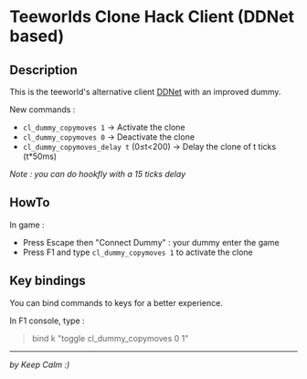 Teeworlds Clone Hack Client (DDNet based)
===

Description
---
This is the teeworld's alternative client [DDNet](http://ddnet.tw) with an improved dummy.   

New commands :   
* `cl_dummy_copymoves 1` → Activate the clone
* `cl_dummy_copymoves 0` → Deactivate the clone
* `cl_dummy_copymoves_delay t` (0≤t<200) → Delay the clone of t ticks (t\*50ms)

_Note : you can do hookfly with a 15 ticks delay_  

HowTo
---
In game :
* Press Escape then "Connect Dummy" : your dummy enter the game
* Press F1 and type `cl_dummy_copymoves 1` to activate the clone

Key bindings
---
You can bind commands to keys for a better experience.  

In F1 console, type :
> bind k "toggle cl\_dummy\_copymoves 0 1"


- - -
_by Keep Calm :)_
